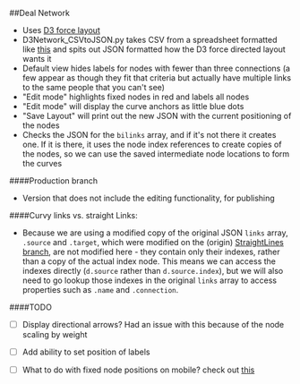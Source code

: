 ##Deal Network

- Uses <a href="https://github.com/mbostock/d3/wiki/Force-Layout" target="_blank">D3 force layout</a>
- D3Network_CSVtoJSON.py takes CSV from a spreadsheet formatted like <a href="https://docs.google.com/spreadsheet/ccc?key=0AhCTN8bJ6kLCdHBBNlVtU0lRTm1wVmlzX1lzV0tnV3c&usp=sharing">this</a> and spits out JSON formatted how the D3 force directed layout wants it
- Default view hides labels for nodes with fewer than three connections (a few appear as though they fit that criteria but actually have multiple links to the same people that you can't see)
- "Edit mode" highlights fixed nodes in red and labels all nodes
- "Edit mode" will display the curve anchors as little blue dots
- "Save Layout" will print out the new JSON with the current positioning of the nodes
- Checks the JSON for the `bilinks` array, and if it's not there it creates one. If it is there, it uses the node index references to create copies of the nodes, so we can use the saved intermediate node locations to form the curves

####Production branch
- Version that does not include the editing functionality, for publishing

####Curvy links vs. straight Links:
- Because we are using a modified copy of the original JSON `links` array, `.source` and `.target`, which were modified on the (origin) <a href="https://github.com/emilymerwinajc/DealNetwork/tree/StraightLines">StraightLines branch</a>, are not modified here - they contain only their indexes, rather than a copy of the actual index node. This means we can access the indexes directly (`d.source` rather than `d.source.index`), but we will also need to go lookup those indexes in the original `links` array to access properties such as `.name` and `.connection`.

####TODO
- [ ] Display directional arrows? Had an issue with this because of the node scaling by weight
- [ ] Add ability to set position of labels
- [ ] What to do with fixed node positions on mobile? check out <a href="https://www.dashingd3js.com/dynamic-svg-coordinate-space">this</a>

